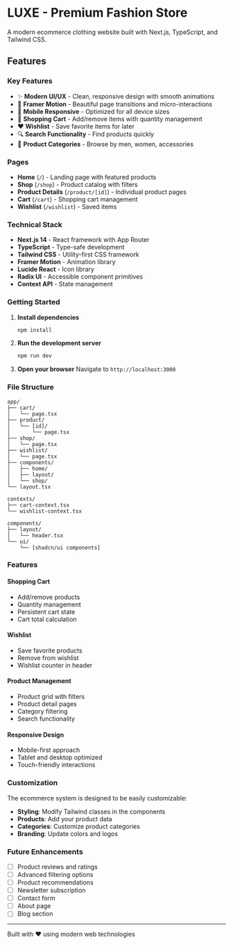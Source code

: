 # LUXE - Premium Fashion Store

A modern ecommerce clothing website built with Next.js, TypeScript, and Tailwind CSS.

## Features

### Key Features
- ✨ **Modern UI/UX** - Clean, responsive design with smooth animations
- 🎨 **Framer Motion** - Beautiful page transitions and micro-interactions
- 📱 **Mobile Responsive** - Optimized for all device sizes
- 🛒 **Shopping Cart** - Add/remove items with quantity management
- ❤️ **Wishlist** - Save favorite items for later
- 🔍 **Search Functionality** - Find products quickly
- 🎯 **Product Categories** - Browse by men, women, accessories

### Pages
- **Home** (`/`) - Landing page with featured products
- **Shop** (`/shop`) - Product catalog with filters
- **Product Details** (`/product/[id]`) - Individual product pages
- **Cart** (`/cart`) - Shopping cart management
- **Wishlist** (`/wishlist`) - Saved items

### Technical Stack
- **Next.js 14** - React framework with App Router
- **TypeScript** - Type-safe development
- **Tailwind CSS** - Utility-first CSS framework
- **Framer Motion** - Animation library
- **Lucide React** - Icon library
- **Radix UI** - Accessible component primitives
- **Context API** - State management

### Getting Started

1. **Install dependencies**
   ```bash
   npm install
   ```

2. **Run the development server**
   ```bash
   npm run dev
   ```

3. **Open your browser**
   Navigate to `http://localhost:3000`

### File Structure
```
app/
├── cart/
│   └── page.tsx
├── product/
│   └── [id]/
│       └── page.tsx
├── shop/
│   └── page.tsx
├── wishlist/
│   └── page.tsx
├── components/
│   ├── home/
│   ├── layout/
│   └── shop/
└── layout.tsx

contexts/
├── cart-context.tsx
└── wishlist-context.tsx

components/
├── layout/
│   └── header.tsx
└── ui/
    └── [shadcn/ui components]
```

### Features

#### Shopping Cart
- Add/remove products
- Quantity management
- Persistent cart state
- Cart total calculation

#### Wishlist
- Save favorite products
- Remove from wishlist
- Wishlist counter in header

#### Product Management
- Product grid with filters
- Product detail pages
- Category filtering
- Search functionality

#### Responsive Design
- Mobile-first approach
- Tablet and desktop optimized
- Touch-friendly interactions

### Customization

The ecommerce system is designed to be easily customizable:

- **Styling**: Modify Tailwind classes in the components
- **Products**: Add your product data
- **Categories**: Customize product categories
- **Branding**: Update colors and logos

### Future Enhancements

- [ ] Product reviews and ratings
- [ ] Advanced filtering options
- [ ] Product recommendations
- [ ] Newsletter subscription
- [ ] Contact form
- [ ] About page
- [ ] Blog section

---

Built with ❤️ using modern web technologies 